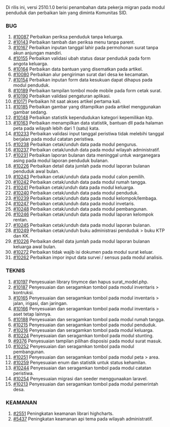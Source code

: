 Di rilis ini, versi 2510.1.0 berisi penambahan data pekerja migran pada modul penduduk dan perbaikan lain yang diminta Komunitas SID.


### BUG

1. [#10087](https://github.com/OpenSID/OpenSID/issues/10051) Perbaikan periksa penduduk tanpa keluarga.
2. [#10143](https://github.com/OpenSID/OpenSID/issues/10143) Perbaikan tambah dan periksa menu tanpa parent.
3. [#10167](https://github.com/OpenSID/OpenSID/issues/10167) Perbaikan inputan tanggal lahir pada permohonan surat tanpa akun anjungan mandiri.
4. [#10155](https://github.com/OpenSID/OpenSID/issues/10155) Perbaikan validasi ubah status dasar penduduk pada form angota keluarga.
5. [#10164](https://github.com/OpenSID/OpenSID/issues/10164) Perbaikan data bantuan yang disematkan pada artikel.
6. [#10080](https://github.com/OpenSID/OpenSID/issues/10080) Perbaikan alur pengiriman surat dari desa ke kecamatan.
7. [#10154](https://github.com/OpenSID/OpenSID/issues/10154) Perbaikan inputan form data kesukuan dapat dihapus pada modul penduduk.
8. [#10189](https://github.com/OpenSID/OpenSID/issues/10189) Perbaikan tampilan tombol mode mobile pada form cetak surat.
9. [#10190](https://github.com/OpenSID/OpenSID/issues/10190) Perbaikan validasi pengaturan aplikasi.
10. [#10171](https://github.com/OpenSID/OpenSID/issues/10171) Perbaikan hit saat akses artikel pertama kali.
11. [#10185](https://github.com/OpenSID/OpenSID/issues/10185) Perbaikan gambar yang ditampilkan pada artikel menggunakan gambar sedang.
12. [#10148](https://github.com/OpenSID/OpenSID/issues/10148) Perbaikan statistik kependudukan kategori kepemilikan ktp.
13. [#10163](https://github.com/OpenSID/OpenSID/issues/10163) Perbaikan menampilkan data statistik, bantuan dll pada halaman peta pada wilayah lebih dari 1 (satu) kata.
14. [#10233](https://github.com/OpenSID/OpenSID/issues/10233) Perbaikan validasi input tanggal peristiwa tidak melebihi tanggal berjalan pada modul catatan peristiwa. 
15. [#10238](https://github.com/OpenSID/OpenSID/issues/10238) Perbaikan cetak/unduh data pada modul pengurus.
16. [#10237](https://github.com/OpenSID/OpenSID/issues/10237) Perbaikan cetak/unduh data pada modul wilayah administratif.
17. [#10231](https://github.com/OpenSID/OpenSID/issues/10231) Perbaikan laporan bulanan data meninggal untuk warganegara asing pada modul laporan penduduk bulanan.
18. [#10226](https://github.com/OpenSID/OpenSID/issues/10226) Perbaikan detail data jumlah pada modul laporan bulanan penduduk awal bulan.
19. [#10243](https://github.com/OpenSID/OpenSID/issues/10243) Perbaikan cetak/unduh data pada modul calon pemilih.
20. [#10242](https://github.com/OpenSID/OpenSID/issues/10242) Perbaikan cetak/unduh data pada modul rumah tangga.
21. [#10241](https://github.com/OpenSID/OpenSID/issues/10241) Perbaikan cetak/unduh data pada modul keluarga.
22. [#10240](https://github.com/OpenSID/OpenSID/issues/10240) Perbaikan cetak/unduh data pada modul penduduk.
23. [#10239](https://github.com/OpenSID/OpenSID/issues/10239) Perbaikan cetak/unduh data pada modul kelompok/lembaga.
24. [#10247](https://github.com/OpenSID/OpenSID/issues/10247) Perbaikan cetak/unduh data pada modul invetaris.
24. [#10248](https://github.com/OpenSID/OpenSID/issues/10248) Perbaikan cetak/unduh data pada modul pembangunan.
25. [#10246](https://github.com/OpenSID/OpenSID/issues/10246) Perbaikan cetak/unduh data pada modul laporan kelompok rentan.
26. [#10245](https://github.com/OpenSID/OpenSID/issues/10245) Perbaikan cetak/unduh data pada modul laporan bulanan.
27. [#10249](https://github.com/OpenSID/OpenSID/issues/10249) Perbaikan cetak/unduh buku administrasi penduduk > buku KTP dan KK.
28. [#10226](https://github.com/OpenSID/OpenSID/issues/10226) Perbaikan detail data jumlah pada modul laporan bulanan keluarga awal bulan.
29. [#10272](https://github.com/OpenSID/OpenSID/issues/10272) Perbaikan tidak wajib isi dokumen pada modul surat keluar.
30. [#10262](https://github.com/OpenSID/OpenSID/issues/10262) Perbaikan impor input data survei / sensus pada modul analisis.


### TEKNIS

1. [#10197](https://github.com/OpenSID/OpenSID/issues/10197) Penyesuaian library tinymce dan hapus surat_model.php.
2. [#10187](https://github.com/OpenSID/OpenSID/issues/10187) Penyesuaian dan seragamkan tombol pada modul inventaris > kontruksi.
3. [#10165](https://github.com/OpenSID/OpenSID/issues/10165) Penyesuaian dan seragamkan tombol pada modul inventaris > jalan, irigasi, dan jaringan.
4. [#10166](https://github.com/OpenSID/OpenSID/issues/10166) Penyesuaian dan seragamkan tombol pada modul inventaris > aset tetap lainnya.
5. [#10188](https://github.com/OpenSID/OpenSID/issues/10188) Penyesuaian dan seragamkan tombol pada modul rumah tangga.
5. [#10215](https://github.com/OpenSID/OpenSID/issues/10215) Penyesuaian dan seragamkan tombol pada modul penduduk.
6. [#10216](https://github.com/OpenSID/OpenSID/issues/10216) Penyesuaian dan seragamkan tombol pada modul keluarga.
7. [#10224](https://github.com/OpenSID/OpenSID/issues/10224) Penyesuaian dan seragamkan tombol pada modul stunting.
8. [#9376](https://github.com/OpenSID/OpenSID/issues/9376) Penyesuaian tampilan pilihan disposisi pada modul surat masuk.
9. [#10252](https://github.com/OpenSID/OpenSID/issues/10252) Penyesuaian dan seragamkan tombol pada modul pembangunan.
10. [#10251](https://github.com/OpenSID/OpenSID/issues/10251) Penyesuaian dan seragamkan tombol pada modul peta > area.
11. [#10259](https://github.com/OpenSID/OpenSID/issues/10259) Penyesuaian enum dan statistik untuk status kehamilan.
12. [#10244](https://github.com/OpenSID/OpenSID/issues/10244) Penyesuaian dan seragamkan tombol pada modul catatan peristiwa.
13. [#10254](https://github.com/OpenSID/OpenSID/issues/10254) Penyesuaian migrasi dan seeder menggunaakan laravel.
14. [#10213](https://github.com/OpenSID/OpenSID/issues/10213) Penyesuaian dan seragamkan tombol pada modul pemerintah desa.


### KEAMANAN

1. [#2551](https://github.com/OpenSID/premium/issues/2551) Peningkatan keamanan librari highcharts.
2. [#5437](https://github.com/OpenSID/premium/issues/5437) Peningkatan keamanan api tema pada wilayah administratif.